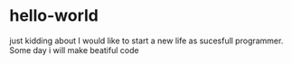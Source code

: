 # hello-world
just kidding about
I would like to start a new life as sucesfull programmer.
Some day i will make beatiful code
